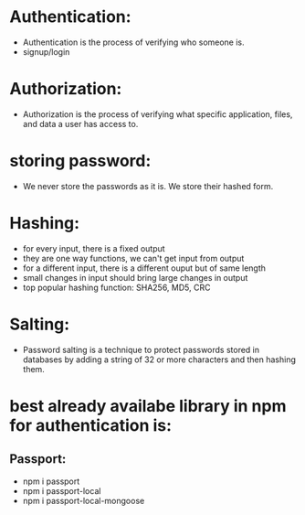 # Authentication:
- Authentication is the process of verifying who someone is.
- signup/login

# Authorization:
- Authorization is the process of verifying what specific application, files, and data a user has access to.


# storing password:
- We never store the passwords as it is. We store their hashed form.
# Hashing:
- for every input, there is a fixed output
- they are one way functions, we can't get input from output
- for a different input, there is a different ouput but of same length
- small changes in input should bring large changes in output
- top popular hashing function: SHA256, MD5, CRC
# Salting:
- Password salting is a technique to protect passwords stored in databases by adding a string of 32 or more characters and then hashing them.

# best already availabe library in npm for authentication is:
## Passport:
- npm i passport
- npm i passport-local
- npm i passport-local-mongoose

